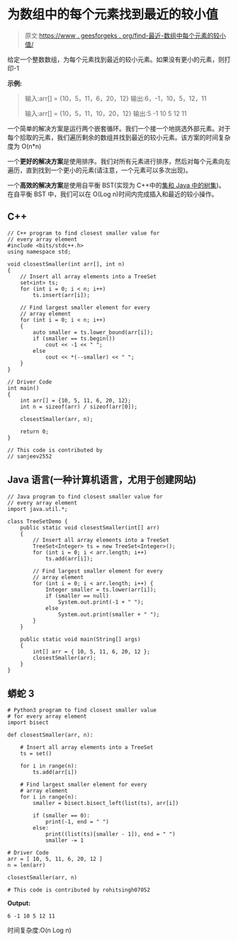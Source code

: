 # 为数组中的每个元素找到最近的较小值

> 原文:[https://www . geesforgeks . org/find-最近-数组中每个元素的较小值/](https://www.geeksforgeeks.org/find-closest-smaller-value-for-every-element-in-array/)

给定一个整数数组，为每个元素找到最近的较小元素。如果没有更小的元素，则打印-1

**示例:**

> 输入:arr[] = {10，5，11，6，20，12}
> 输出:6，-1，10，5，12，11
> 
> 输入:arr[] = {10，5，11，10，20，12}
> 输出:5 -1 10 5 12 11

一个简单的解决方案是运行两个嵌套循环。我们一个接一个地挑选外部元素。对于每个拾取的元素，我们遍历剩余的数组并找到最近的较小元素。该方案的时间复杂度为 O(n*n)

一个**更好的解决方案**是使用排序。我们对所有元素进行排序，然后对每个元素向左遍历，直到找到一个更小的元素(请注意，一个元素可以多次出现)。

一个**高效的解决方案**是使用自平衡 BST(实现为 C++中的[集和 Java 中的](https://www.geeksforgeeks.org/set-in-cpp-stl/)[树集](https://www.geeksforgeeks.org/treeset-in-java-with-examples/))。在自平衡 BST 中，我们可以在 O(Log n)时间内完成插入和最近的较小操作。

## C++

```
// C++ program to find closest smaller value for
// every array element
#include <bits/stdc++.h>
using namespace std;

void closestSmaller(int arr[], int n)
{
    // Insert all array elements into a TreeSet
    set<int> ts;
    for (int i = 0; i < n; i++)
        ts.insert(arr[i]);

    // Find largest smaller element for every
    // array element
    for (int i = 0; i < n; i++)
    {
        auto smaller = ts.lower_bound(arr[i]);
        if (smaller == ts.begin())
            cout << -1 << " ";
        else
            cout << *(--smaller) << " ";
    }
}

// Driver Code
int main()
{
    int arr[] = {10, 5, 11, 6, 20, 12};
    int n = sizeof(arr) / sizeof(arr[0]);

    closestSmaller(arr, n);

    return 0;
}

// This code is contributed by
// sanjeev2552
```

## Java 语言(一种计算机语言，尤用于创建网站)

```
// Java program to find closest smaller value for
// every array element
import java.util.*;

class TreeSetDemo {
    public static void closestSmaller(int[] arr)
    {
        // Insert all array elements into a TreeSet
        TreeSet<Integer> ts = new TreeSet<Integer>();
        for (int i = 0; i < arr.length; i++)
            ts.add(arr[i]);

        // Find largest smaller element for every
        // array element
        for (int i = 0; i < arr.length; i++) {
            Integer smaller = ts.lower(arr[i]);
            if (smaller == null)
                System.out.print(-1 + " ");
            else
                System.out.print(smaller + " ");
        }
    }

    public static void main(String[] args)
    {
        int[] arr = { 10, 5, 11, 6, 20, 12 };
        closestSmaller(arr);
    }
}
```

## 蟒蛇 3

```
# Python3 program to find closest smaller value
# for every array element
import bisect

def closestSmaller(arr, n):

    # Insert all array elements into a TreeSet
    ts = set()

    for i in range(n):
        ts.add(arr[i])

    # Find largest smaller element for every
    # array element
    for i in range(n):
        smaller = bisect.bisect_left(list(ts), arr[i])

        if (smaller == 0):
            print(-1, end = " ")
        else:
            print((list(ts)[smaller - 1]), end = " ")
            smaller -= 1

# Driver Code
arr = [ 10, 5, 11, 6, 20, 12 ]
n = len(arr)

closestSmaller(arr, n)

# This code is contributed by rohitsingh07052
```

**Output:** 

```
6 -1 10 5 12 11
```

时间复杂度:O(n Log n)
